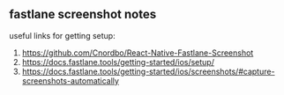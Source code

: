 ## fastlane screenshot notes

useful links for getting setup: 
1. https://github.com/Cnordbo/React-Native-Fastlane-Screenshot
2. https://docs.fastlane.tools/getting-started/ios/setup/
3. https://docs.fastlane.tools/getting-started/ios/screenshots/#capture-screenshots-automatically
